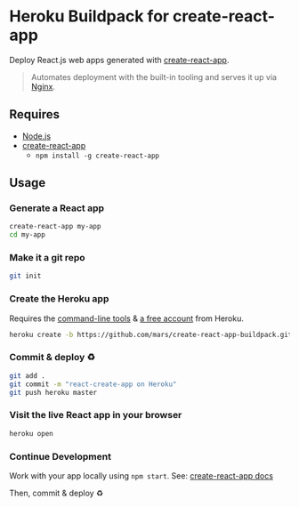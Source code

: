 Heroku Buildpack for create-react-app
=====================================

Deploy React.js web apps generated with [create-react-app](https://github.com/facebookincubator/create-react-app).

> Automates deployment with the built-in tooling and serves it up via [Nginx](https://www.nginx.com).

Requires
--------

* [Node.js](https://nodejs.org)
* [create-react-app](https://github.com/facebookincubator/create-react-app)
  * `npm install -g create-react-app`

Usage
-----

### Generate a React app

```bash
create-react-app my-app
cd my-app
```

### Make it a git repo

```bash
git init
```

### Create the Heroku app

Requires the [command-line tools](https://toolbelt.heroku.com) & [a free account](https://signup.heroku.com) from Heroku.

```bash
heroku create -b https://github.com/mars/create-react-app-buildpack.git
```

### Commit & deploy ♻️

```bash
git add .
git commit -m "react-create-app on Heroku"
git push heroku master
```

### Visit the live React app in your browser

```bash
heroku open
```

### Continue Development

Work with your app locally using `npm start`. See: [create-react-app docs](https://github.com/facebookincubator/create-react-app#getting-started)

Then, commit & deploy ♻️
